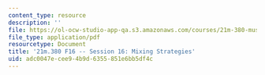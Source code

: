 ```yaml
---
content_type: resource
description: ''
file: https://ol-ocw-studio-app-qa.s3.amazonaws.com/courses/21m-380-music-and-technology-recording-techniques-and-audio-production-fall-2016/adc0047ecee94b9d6355851e6bb5df4c_MIT21M_380F16_ses16_note.pdf
file_type: application/pdf
resourcetype: Document
title: '21m.380 F16 -- Session 16: Mixing Strategies'
uid: adc0047e-cee9-4b9d-6355-851e6bb5df4c
---
```

